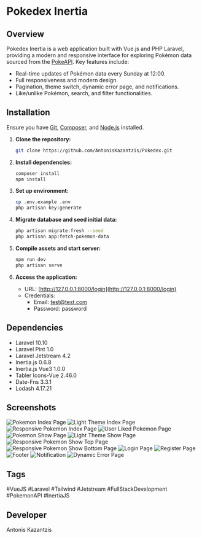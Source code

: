 # Pokedex Inertia

## Overview
Pokedex Inertia is a web application built with Vue.js and PHP Laravel, providing a modern and responsive interface for exploring Pokémon data sourced from the [PokeAPI](https://pokeapi.co/). Key features include:

- Real-time updates of Pokémon data every Sunday at 12:00.
- Full responsiveness and modern design.
- Pagination, theme switch, dynamic error page, and notifications.
- Like/unlike Pokémon, search, and filter functionalities.

## Installation
Ensure you have [Git](https://git-scm.com/), [Composer](https://getcomposer.org/), and [Node.js](https://nodejs.org/) installed.

1. **Clone the repository:**
   ```bash
   git clone https://github.com/AntonisKazantzis/Pokedex.git
   ```

2. **Install dependencies:**
   ```bash
   composer install
   npm install
   ```

3. **Set up environment:**
   ```bash
   cp .env.example .env
   php artisan key:generate
   ```

4. **Migrate database and seed initial data:**
   ```bash
   php artisan migrate:fresh --seed
   php artisan app:fetch-pokemon-data
   ```

5. **Compile assets and start server:**
   ```bash
   npm run dev
   php artisan serve
   ```

6. **Access the application:**
   - URL: [http://127.0.0.1:8000/login](http://127.0.0.1:8000/login)
   - Credentials: 
     - Email: test@test.com 
     - Password: password

## Dependencies
- Laravel 10.10
- Laravel Pint 1.0
- Laravel Jetstream 4.2
- Inertia.js 0.6.8
- Inertia.js Vue3 1.0.0
- Tabler Icons-Vue 2.46.0
- Date-Fns 3.3.1
- Lodash 4.17.21

## Screenshots
![Pokemon Index Page](https://github.com/AntonisKazantzis/Pokedex-Inertia/blob/master/public/image/Index.png?raw=true)
![Light Theme Index Page](https://github.com/AntonisKazantzis/Pokedex-Inertia/blob/master/public/image/Light-Theme-Index.png?raw=true)
![Responsive Pokemon Index Page](https://github.com/AntonisKazantzis/Pokedex-Inertia/blob/master/public/image/Responsive-Index.png?raw=true)
![User Liked Pokemon Page](https://github.com/AntonisKazantzis/Pokedex-Inertia/blob/master/public/image/Liked.png?raw=true)
![Pokemon Show Page](https://github.com/AntonisKazantzis/Pokedex-Inertia/blob/master/public/image/Show.png?raw=true)
![Light Theme Show Page](https://github.com/AntonisKazantzis/Pokedex-Inertia/blob/master/public/image/Light-Theme-Show.png?raw=true)
![Responsive Pokemon Show Top Page](https://github.com/AntonisKazantzis/Pokedex-Inertia/blob/master/public/image/Responsive-Show-Top.png?raw=true)
![Responsive Pokemon Show Bottom Page](https://github.com/AntonisKazantzis/Pokedex-Inertia/blob/master/public/image/Responsive-Show-Bottom.png?raw=true)
![Login Page](https://github.com/AntonisKazantzis/Pokedex-Inertia/blob/master/public/image/Login.png?raw=true)
![Register Page](https://github.com/AntonisKazantzis/Pokedex-Inertia/blob/master/public/image/Register.png?raw=true)
![Footer](https://github.com/AntonisKazantzis/Pokedex-Inertia/blob/master/public/image/Footer.png?raw=true)
![Notification](https://github.com/AntonisKazantzis/Pokedex-Inertia/blob/master/public/image/Notification.png?raw=true)
![Dynamic Error Page](https://github.com/AntonisKazantzis/Pokedex-Inertia/blob/master/public/image/Dynamic-Error-Page.png?raw=true)

## Tags
#VueJS #Laravel #Tailwind #Jetstream #FullStackDevelopment #PokemonAPI #InertiaJS

## Developer
Antonis Kazantzis
